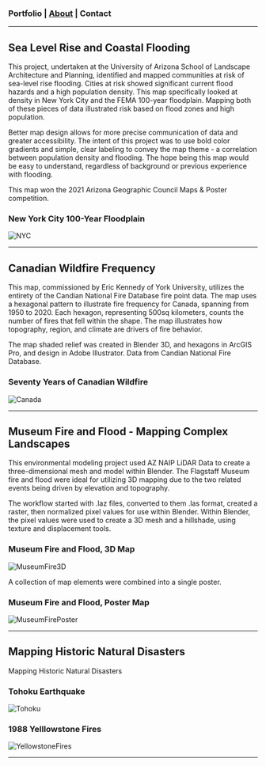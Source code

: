 ### Portfolio | [About](./about.md) | Contact 
<hr> 

## Sea Level Rise and Coastal Flooding

This project, undertaken at the University of Arizona School of Landscape Architecture and Planning, identified and mapped communities at risk of sea-level rise flooding. Cities at risk showed significant current flood hazards and a high population density. This map specifically looked at density in New York City and the FEMA 100-year floodplain. Mapping both of these pieces of data illustrated risk based on flood zones and high population. 

Better map design allows for more precise communication of data and greater accessibility. The intent of this project was to use bold color gradients and simple, clear labeling to convey the map theme - a correlation between population density and flooding. The hope being this map would be easy to understand, regardless of background or previous experience with flooding.

This map won the 2021 Arizona Geographic Council Maps & Poster competition.

### New York City 100-Year Floodplain

![NYC](https://glenningram.github.io/assets/img/Ingram_NYCFloodMap.jpg)

 <hr> 


## Canadian Wildfire Frequency

This map, commissioned by Eric Kennedy of York University, utilizes the entirety of the Candian National Fire Database fire point data. The map uses a hexagonal pattern to illustrate fire frequency for Canada, spanning from 1950 to 2020. Each hexagon, representing 500sq kilometers, counts the number of fires that fell within the shape. The map illustrates how topography, region, and climate are drivers of fire behavior.

The map shaded relief was created in Blender 3D, and hexagons in ArcGIS Pro, and design in Adobe Illustrator. Data from Candian National Fire Database.

### Seventy Years of Canadian Wildfire

![Canada](https://glenningram.github.io/assets/img/Ingram_CanadaWildfire.jpg)

 <hr> 
 
 
## Museum Fire and Flood - Mapping Complex Landscapes

This environmental modeling project used AZ NAIP LiDAR Data to create a three-dimensional mesh and model within Blender. The Flagstaff Museum fire and flood were ideal for utilizing 3D mapping due to the two related events being driven by elevation and topography. 

The workflow started with .laz files,  converted to them .las format, created a raster, then normalized pixel values for use within Blender. Within Blender, the pixel values were used to create a 3D mesh and a hillshade, using texture and displacement tools. 

### Museum Fire and Flood, 3D Map

![MuseumFire3D](https://glenningram.github.io/assets/img/3DFlagstaffMap.jpg)

A collection of map elements were combined into a single poster.

### Museum Fire and Flood, Poster Map

![MuseumFirePoster](https://glenningram.github.io/assets/img/MuseumFloodAndFire.jpg)

 <hr> 

## Mapping Historic Natural Disasters

Mapping Historic Natural Disasters

### Tohoku Earthquake

![Tohoku](https://glenningram.github.io/assets/img/TohokuEarthquake.jpg)

### 1988 Yelllowstone Fires

![YellowstoneFires](https://glenningram.github.io/assets/img/1988YellowstoneFires.jpg)

 <hr> 
